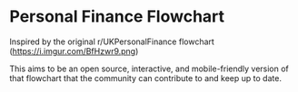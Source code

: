 # Personal Finance Flowchart

Inspired by the original r/UKPersonalFinance flowchart (https://i.imgur.com/BfHzwr9.png)

This aims to be an open source, interactive, and mobile-friendly version of that flowchart that the community can contribute to and keep up to date.
